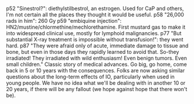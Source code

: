 

p52 "Sinestrol?": diethylstilbestrol, an estrogen. Used for CaP and others, I'm not certain all the places they thought it would be useful.
p58 "26,000 rads in him": 260 Gy
p59 "embiquine injection": HN2/mustine/chlormethine/mechlorethamine. First mustard gas to make it into widespread clinical use, mostly for lymphoid malignancies.
p77 "But substantial X-ray treatment is impossible without transfusion!": they went hard.
p87 "They were afraid only of acute, immediate damage to tissue and bone, but even in those days they rapidly learned to avoid that. So-they irradiated! They irradiated with wild enthusiasm! Even benign tumors. Even small children." Classic story of medical advances. Go big, go home, come back in 5 or 10 years with the consequences. Folks are now asking similar questions about the long-term effects of IO, particularly when used in young people. We have no idea what we'll be dealing with in another 10 or 20 years, if there will be any fallout (we hope against hope that there won't be). 